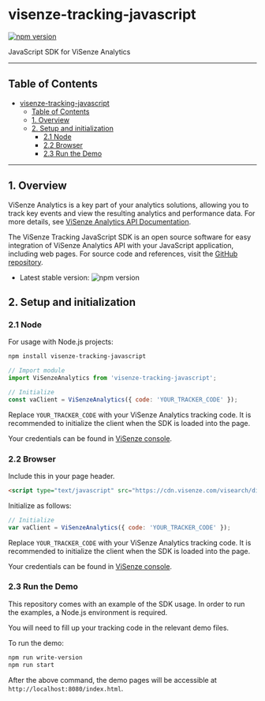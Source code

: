 # visenze-tracking-javascript

[![npm version](https://img.shields.io/npm/v/visenze-tracking-javascript.svg?style=flat)](https://www.npmjs.com/package/visenze-tracking-javascript)

JavaScript SDK for ViSenze Analytics

---

## Table of Contents

- [visenze-tracking-javascript](#visenze-tracking-javascript)
  - [Table of Contents](#table-of-contents)
  - [1. Overview](#1-overview)
  - [2. Setup and initialization](#2-setup-and-initialization)
    - [2.1 Node](#21-node)
    - [2.2 Browser](#22-browser)
    - [2.3 Run the Demo](#23-run-the-demo)

---

## 1. Overview

ViSenze Analytics is a key part of your analytics solutions, allowing you to track key events and view the resulting analytics and performance data. For more details, see [ViSenze Analytics API Documentation](https://ref-docs.visenze.com/docs/tracking).

The ViSenze Tracking JavaScript SDK is an open source software for easy integration of ViSenze Analytics API with your JavaScript application, including web pages. For source code and references, visit the [GitHub repository](https://github.com/visenze/visenze-tracking-javascript).

- Latest stable version: ![npm version](https://img.shields.io/npm/v/visenze-tracking-javascript.svg?style=flat)

## 2. Setup and initialization

### 2.1 Node

For usage with Node.js projects:

```sh
npm install visenze-tracking-javascript
```

```js
// Import module
import ViSenzeAnalytics from 'visenze-tracking-javascript';

// Initialize
const vaClient = ViSenzeAnalytics({ code: 'YOUR_TRACKER_CODE' });
```

Replace `YOUR_TRACKER_CODE` with your ViSenze Analytics tracking code.
It is recommended to initialize the client when the SDK is loaded into the page.

Your credentials can be found in [ViSenze console](https://console.visenze.com).

### 2.2 Browser

Include this in your page header.

```html
<script type="text/javascript" src="https://cdn.visenze.com/visearch/dist/js/tracking.2.0.2.js"></script>
```

Initialize as follows:

```js
// Initialize
var vaClient = ViSenzeAnalytics({ code: 'YOUR_TRACKER_CODE' });
```

Replace `YOUR_TRACKER_CODE` with your ViSenze Analytics tracking code.
It is recommended to initialize the client when the SDK is loaded into the page.

Your credentials can be found in [ViSenze console](https://console.visenze.com).

### 2.3 Run the Demo

This repository comes with an example of the SDK usage. In order to run the examples, a Node.js environment is required.

You will need to fill up your tracking code in the relevant demo files.

To run the demo:

```sh
npm run write-version
npm run start
```

After the above command, the demo pages will be accessible at `http://localhost:8080/index.html`.
